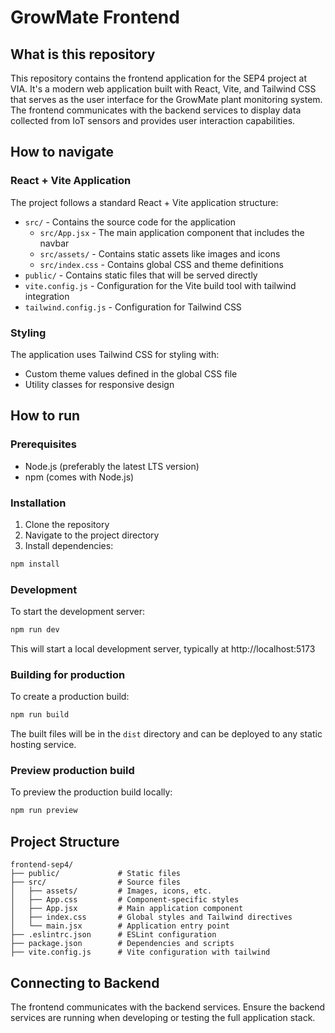 # GrowMate Frontend

## What is this repository

This repository contains the frontend application for the SEP4 project at VIA. It's a modern web application built with React, Vite, and Tailwind CSS that serves as the user interface for the GrowMate plant monitoring system. The frontend communicates with the backend services to display data collected from IoT sensors and provides user interaction capabilities.

## How to navigate

### React + Vite Application

The project follows a standard React + Vite application structure:

- `src/` - Contains the source code for the application
  - `src/App.jsx` - The main application component that includes the navbar
  - `src/assets/` - Contains static assets like images and icons
  - `src/index.css` - Contains global CSS and theme definitions
- `public/` - Contains static files that will be served directly
- `vite.config.js` - Configuration for the Vite build tool with tailwind integration
- `tailwind.config.js` - Configuration for Tailwind CSS

### Styling

The application uses Tailwind CSS for styling with:
- Custom theme values defined in the global CSS file
- Utility classes for responsive design

## How to run

### Prerequisites

- Node.js (preferably the latest LTS version)
- npm (comes with Node.js)

### Installation

1. Clone the repository
2. Navigate to the project directory
3. Install dependencies:

```bash
npm install
```

### Development

To start the development server:

```bash
npm run dev
```

This will start a local development server, typically at http://localhost:5173

### Building for production

To create a production build:

```bash
npm run build
```

The built files will be in the `dist` directory and can be deployed to any static hosting service.

### Preview production build

To preview the production build locally:

```bash
npm run preview
```

## Project Structure

```
frontend-sep4/
├── public/             # Static files
├── src/                # Source files
│   ├── assets/         # Images, icons, etc.
│   ├── App.css         # Component-specific styles
│   ├── App.jsx         # Main application component
│   ├── index.css       # Global styles and Tailwind directives
│   └── main.jsx        # Application entry point
├── .eslintrc.json      # ESLint configuration
├── package.json        # Dependencies and scripts
├── vite.config.js      # Vite configuration with tailwind
```

## Connecting to Backend

The frontend communicates with the backend services. Ensure the backend services are running when developing or testing the full application stack.

